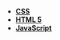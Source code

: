 * [**CSS**](/Code%20Language/frontend/前端三剑客/CSS/_navbar)  
* [**HTML 5**](/Code%20Language/frontend/前端三剑客/HTML%205/README)  
* [**JavaScript**](/Code%20Language/frontend/前端三剑客/JavaScript/_navbar)  
